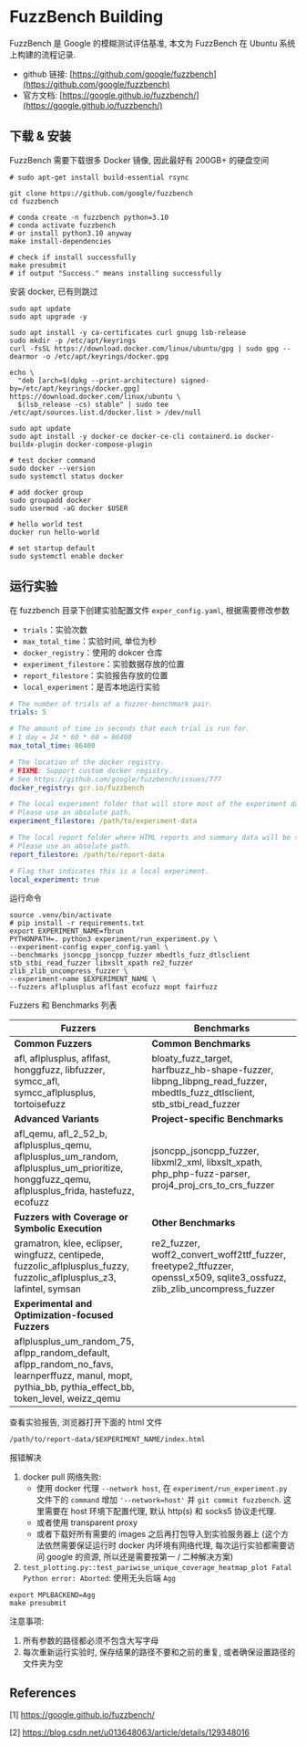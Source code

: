 # FuzzBench Building

FuzzBench 是 Google 的模糊测试评估基准, 本文为 FuzzBench 在 Ubuntu 系统上构建的流程记录.

+ github 链接: [https://github.com/google/fuzzbench](https://github.com/google/fuzzbench)
+ 官方文档: [https://google.github.io/fuzzbench/](https://google.github.io/fuzzbench/)



## 下载 & 安装

FuzzBench 需要下载很多 Docker 镜像, 因此最好有 200GB+ 的硬盘空间



```shell
# sudo apt-get install build-essential rsync

git clone https://github.com/google/fuzzbench
cd fuzzbench

# conda create -n fuzzbench python=3.10
# conda activate fuzzbench
# or install python3.10 anyway
make install-dependencies

# check if install successfully
make presubmit
# if output "Success." means installing successfully
```



安装 docker, 已有则跳过

```shell
sudo apt update
sudo apt upgrade -y

sudo apt install -y ca-certificates curl gnupg lsb-release
sudo mkdir -p /etc/apt/keyrings
curl -fsSL https://download.docker.com/linux/ubuntu/gpg | sudo gpg --dearmor -o /etc/apt/keyrings/docker.gpg

echo \
  "deb [arch=$(dpkg --print-architecture) signed-by=/etc/apt/keyrings/docker.gpg] https://download.docker.com/linux/ubuntu \
  $(lsb_release -cs) stable" | sudo tee /etc/apt/sources.list.d/docker.list > /dev/null

sudo apt update
sudo apt install -y docker-ce docker-ce-cli containerd.io docker-buildx-plugin docker-compose-plugin

# test docker command
sudo docker --version
sudo systemctl status docker

# add docker group
sudo groupadd docker
sudo usermod -aG docker $USER

# hello world test
docker run hello-world

# set startup default
sudo systemctl enable docker
```





## 运行实验

在 fuzzbench 目录下创建实验配置文件 `exper_config.yaml`, 根据需要修改参数

+ `trials`：实验次数
+ `max_total_time`：实验时间, 单位为秒
+ `docker_registry`：使用的 dokcer 仓库
+ `experiment_filestore`：实验数据存放的位置
+ `report_filestore`：实验报告存放的位置
+ `local_experiment`：是否本地运行实验

```yaml
# The number of trials of a fuzzer-benchmark pair.
trials: 5

# The amount of time in seconds that each trial is run for.
# 1 day = 24 * 60 * 60 = 86400
max_total_time: 86400

# The location of the docker registry.
# FIXME: Support custom docker registry.
# See https://github.com/google/fuzzbench/issues/777
docker_registry: gcr.io/fuzzbench

# The local experiment folder that will store most of the experiment data.
# Please use an absolute path.
experiment_filestore: /path/to/experiment-data

# The local report folder where HTML reports and summary data will be stored.
# Please use an absolute path.
report_filestore: /path/to/report-data

# Flag that indicates this is a local experiment.
local_experiment: true
```



运行命令

```shell
source .venv/bin/activate
# pip install -r requirements.txt
export EXPERIMENT_NAME=fbrun
PYTHONPATH=. python3 experiment/run_experiment.py \
--experiment-config exper_config.yaml \
--benchmarks jsoncpp_jsoncpp_fuzzer mbedtls_fuzz_dtlsclient stb_stbi_read_fuzzer libxslt_xpath re2_fuzzer zlib_zlib_uncompress_fuzzer \
--experiment-name $EXPERIMENT_NAME \
--fuzzers aflplusplus aflfast ecofuzz mopt fairfuzz
```



Fuzzers 和 Benchmarks 列表

| Fuzzers                                                      | Benchmarks                                                   |
| ------------------------------------------------------------ | ------------------------------------------------------------ |
| **Common Fuzzers**                                           | **Common Benchmarks**                                        |
| afl, aflplusplus, aflfast, honggfuzz, libfuzzer, symcc_afl, symcc_aflplusplus, tortoisefuzz | bloaty_fuzz_target, harfbuzz_hb-shape-fuzzer, libpng_libpng_read_fuzzer, mbedtls_fuzz_dtlsclient, stb_stbi_read_fuzzer |
| **Advanced Variants**                                        | **Project-specific Benchmarks**                              |
| afl_qemu, afl_2_52_b, aflplusplus_qemu, aflplusplus_um_random, aflplusplus_um_prioritize, honggfuzz_qemu, aflplusplus_frida, hastefuzz, ecofuzz | jsoncpp_jsoncpp_fuzzer, libxml2_xml, libxslt_xpath, php_php-fuzz-parser, proj4_proj_crs_to_crs_fuzzer |
| **Fuzzers with Coverage or Symbolic Execution**              | **Other Benchmarks**                                         |
| gramatron, klee, eclipser, wingfuzz, centipede, fuzzolic_aflplusplus_fuzzy, fuzzolic_aflplusplus_z3, lafintel, symsan | re2_fuzzer, woff2_convert_woff2ttf_fuzzer, freetype2_ftfuzzer, openssl_x509, sqlite3_ossfuzz, zlib_zlib_uncompress_fuzzer |
| **Experimental and Optimization-focused Fuzzers**            |                                                              |
| aflplusplus_um_random_75, aflpp_random_default, aflpp_random_no_favs, learnperffuzz, manul, mopt, pythia_bb, pythia_effect_bb, token_level, weizz_qemu |                                                              |



查看实验报告, 浏览器打开下面的 html 文件

```shell
/path/to/report-data/$EXPERIMENT_NAME/index.html
```





报错解决

1. docker pull 网络失败: 
   + 使用 docker 代理 `--network host`, 在 `experiment/run_experiment.py` 文件下的 `command` 增加 `'--network=host'` 并 `git commit fuzzbench`. 这里需要在 host 环境下配置代理, 默认 http(s) 和 socks5 协议走代理.
   + 或者使用 transparent proxy 
   + 或者下载好所有需要的 images 之后再打包导入到实验服务器上 (这个方法依然需要保证运行时 docker 内环境有网络代理, 每次运行实验都需要访问 google 的资源, 所以还是需要按第一 / 二种解决方案)
2. `test_plotting.py::test_pariwise_unique_coverage_heatmap_plot Fatal Python error: Aborted`: 使用无头后端 `Agg`

```shell
export MPLBACKEND=Agg
make presubmit
```



注意事项: 

1. 所有参数的路径都必须不包含大写字母
2. 每次重新运行实验时, 保存结果的路径不要和之前的重复, 或者确保设置路径的文件夹为空





## References

[1] https://google.github.io/fuzzbench/

[2] https://blog.csdn.net/u013648063/article/details/129348016

